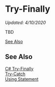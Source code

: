 # Try-Finally
*Updated: 4/10/2020*

TBD

[See Also](#see-also)

## See Also

[C# Try-Finally](https://docs.microsoft.com/en-us/dotnet/csharp/language-reference/keywords/try-finally) \
[Try-Catch](try-catch.md) \
[Using Statement](using-statement.md) 